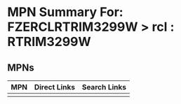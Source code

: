 



# MPN Summary For: FZERCLRTRIM3299W > rcl : RTRIM3299W

## MPNs
  

|MPN|Direct Links|Search Links|
| :--- | :--- | :--- |
||||
